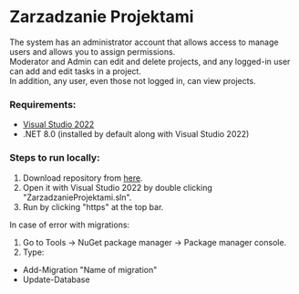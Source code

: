 # Zarzadzanie Projektami  
The system has an administrator account that allows access to manage users and allows you to assign permissions.  
Moderator and Admin can edit and delete projects, and any logged-in user can add and edit tasks in a project.  
In addition, any user, even those not logged in, can view projects.  

### Requirements:
- [Visual Studio 2022](https://visualstudio.microsoft.com/pl/thank-you-downloading-visual-studio/?sku=Community&channel=Release&version=VS2022&source=VSLandingPage&passive=false&cid=2030)
- .NET 8.0 (installed by default along with Visual Studio 2022)

### Steps to run locally:
1. Download repository from [here](https://github.com/mikolaj-szubert/ZarzadzanieProjektami/releases/latest).
2. Open it with Visual Studio 2022 by double clicking "ZarzadzanieProjektami.sln".
3. Run by clicking "https" at the top bar.

In case of error with migrations:
1. Go to Tools -> NuGet package manager -> Package manager console.
2. Type:
- Add-Migration "Name of migration"
- Update-Database
